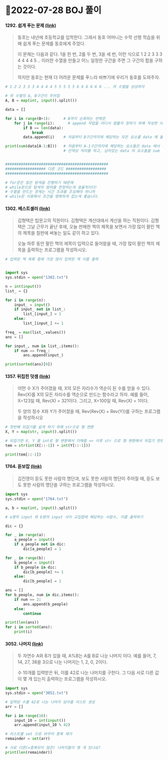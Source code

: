 # 📌2022-07-28 BOJ 풀이



#### 1292. 쉽게 푸는 문제 [(link)](https://www.acmicpc.net/problem/1292)

> 동호는 내년에 초등학교를 입학한다. 그래서 동호 어머니는 수학 선행 학습을 위해 쉽게 푸는 문제를 동호에게 주었다.
>
> 이 문제는 다음과 같다. 1을 한 번, 2를 두 번, 3을 세 번, 이런 식으로 1 2 2 3 3 3 4 4 4 4 5 .. 이러한 수열을 만들고 어느 일정한 구간을 주면 그 구간의 합을 구하는 것이다.
>
> 하지만 동호는 현재 더 어려운 문제를 푸느라 바쁘기에 우리가 동호를 도와주자.

```python
# 1 2 2 3 3 3 4 4 4 4 5 5 5 5 5 6 6 6 6 6 6 ... 의 수열을 상상하자

# 위 수열의 A, B구간이 주어짐
A, B = map(int, input().split())

data = []

for i in range(B+1):      # B까지 순회하는 반복문
    for j in range(i):      # append 작업을 어디서 멈출지 정하기 위해 작성한 이중반복문
        if B == len(data):
            break
        data.append(i)    # 처음부터 B구간까지에 해당하는 모든 요소를 data 에 붙여줌

print(sum(data[A-1:B]))   # 처음부터 A-1구간까지에 해당하는 요소들은 data 에서 제외하려고
                          # 인덱싱 처리를 하고, 남아있는 data 의 요소들을 sum


##############################################
################## 다른 코드 ##################
##############################################

# for문은 많은 탐색을 진행하기 때문에
# while문으로 탐색의 범위를 한정하는게 효율적이다!
# 수열을 만드는 문제는 시간 초과를 조심해야 하니까
# while문 이용해서 조건을 명확하게 잡는게 좋습니다.
```



#### 1302. 베스트셀러 [(link)](https://www.acmicpc.net/problem/1302)

> 김형택은 탑문고의 직원이다. 김형택은 계산대에서 계산을 하는 직원이다. 김형택은 그날 근무가 끝난 후에, 오늘 판매한 책의 제목을 보면서 가장 많이 팔린 책의 제목을 칠판에 써놓는 일도 같이 하고 있다.
>
> 오늘 하루 동안 팔린 책의 제목이 입력으로 들어왔을 때, 가장 많이 팔린 책의 제목을 출력하는 프로그램을 작성하시오.

```python
# 입력된 책 목록 중에 가장 많이 입력된 책 이름 출력


import sys
sys.stdin = open("1302.txt")

n = int(input())
list_ = {}

for i in range(n):
    input_ = input()
    if input_ not in list_:
        list_[input_] = 1
    else:
        list_[input_] += 1

freq_ = max(list_.values())
ans = []

for input_, num in list_.items():
    if num == freq_:
        ans.append(input_)

print(sorted(ans)[0])
```



#### 1357. 뒤집힌 덧셈 [(link)](https://www.acmicpc.net/problem/1357)

> 어떤 수 X가 주어졌을 때, X의 모든 자리수가 역순이 된 수를 얻을 수 있다. Rev(X)를 X의 모든 자리수를 역순으로 만드는 함수라고 하자. 예를 들어, X=123일 때, Rev(X) = 321이다. 그리고, X=100일 때, Rev(X) = 1이다.
>
> 두 양의 정수 X와 Y가 주어졌을 때, Rev(Rev(X) + Rev(Y))를 구하는 프로그램을 작성하시오

```python
# 첫번째 뒤집기를 쉽게 하기 위해 str으로 형 변환
X, Y = map(str, input().split())

# 뒤집기한 X, Y 를 int로 형 변환해서 더해줌 => 이후 str 으로 형 변환해서 뒤집기 한번 더 할 준비
tem = str(int(X[::-1]) + int(Y[::-1]))

print(tem[::-1])
```



#### 1764. 듣보잡 [(link)](https://www.acmicpc.net/problem/1764)

> 김진영이 듣도 못한 사람의 명단과, 보도 못한 사람의 명단이 주어질 때, 듣도 보도 못한 사람의 명단을 구하는 프로그램을 작성하시오.

```python
import sys
sys.stdin = open("1764.txt")

a, b = map(int, input().split())

# a명의 input 와 b명의 input 사이 교집합에 해당하는 사람수, 이름 출력하기

dic = {}

for _ in range(a):
    a_people = input()
    if a_people not in dic:
        dic[a_people] = 1

for _ in range(b):
    b_people = input()
    if b_people in dic:
        dic[b_people] += 1
    else:
        dic[b_people] = 1

ans = []
for b_people, num in dic.items():
    if num == 2:
        ans.append(b_people)
    else:
        continue

print(len(ans))
for i in sorted(ans):
    print(i)
```



#### 3052. 나머지 [(link)](https://www.acmicpc.net/problem/3052)

> 두 자연수 A와 B가 있을 때, A%B는 A를 B로 나눈 나머지 이다. 예를 들어, 7, 14, 27, 38을 3으로 나눈 나머지는 1, 2, 0, 2이다. 
>
> 수 10개를 입력받은 뒤, 이를 42로 나눈 나머지를 구한다. 그 다음 서로 다른 값이 몇 개 있는지 출력하는 프로그램을 작성하시오.

```python
import sys
sys.stdin = open("3052.txt")

# 입력된 수를 42로 나눈 나머지 담아줄 리스트 생성
arr = []

for i in range(10):
    input_10 = int(input())
    arr.append(input_10 % 42)

# 리스트를 set 으로 바꾸어 중복 제거
remainder = set(arr)

# 서로 다른(=중복되지 않은) 나머지들이 몇 개 있나요?
print(len(remainder))
```

